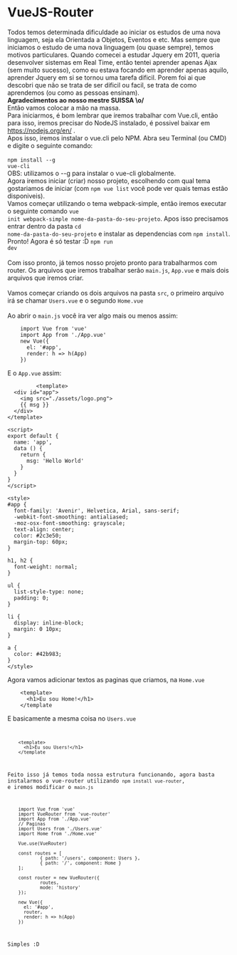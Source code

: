 # VueJS-Router

Todos temos determinada dificuldade ao iniciar os estudos de uma nova linguagem, seja ela Orientada a Objetos, Eventos e etc. Mas sempre que iniciamos o estudo de uma nova linguagem (ou quase sempre), temos motivos particulares.
Quando comecei a estudar Jquery em 2011, queria desenvolver sistemas em Real Time, então tentei aprender apenas Ajax (sem muito sucesso), como eu estava focando em aprender apenas aquilo, aprender Jquery em si se tornou uma tarefa dificil. Porem foi ai que descobri que não se trata de ser dificil ou facil, se trata de como aprendemos (ou como as pessoas ensinam).<br>
<b>Agradecimentos ao nosso mestre SUISSA \o/</b><br>
Então vamos colocar a mão na massa.<br>
Para iniciarmos, é bom lembrar que iremos trabalhar com Vue.cli, então para isso, iremos precisar do NodeJS instalado, é possivel baixar em https://nodejs.org/en/ .<br>
Apos isso, iremos instalar o vue.cli pelo NPM. Abra seu Terminal (ou CMD) e digite o seguinte comando:<br><br>
<code>npm install --g vue-cli</code><br>
OBS: utilizamos o --g para instalar o vue-cli globalmente.<br>
Agora iremos iniciar (criar) nosso projeto, escolhendo com qual tema gostariamos de iniciar (com <code>npm vue list</code> você pode ver quais temas estão disponiveis).<br>
Vamos começar utilizando o tema webpack-simple, então iremos executar o seguinte comando <code>vue init webpack-simple nome-da-pasta-do-seu-projeto</code>. Apos isso precisamos entrar dentro da pasta <code>cd nome-da-pasta-do-seu-projeto</code> e instalar as dependencias com <code>npm install</code>.<br>
Pronto! Agora é só testar :D <code>npm run dev</code><br><br>
Com isso pronto, já temos nosso projeto pronto para trabalharmos com router. Os arquivos que iremos trabalhar serão <code>main.js</code>, <code>App.vue</code> e mais dois arquivos que iremos criar.<br><br>
Vamos começar criando os dois arquivos na pasta <code>src</code>, o primeiro arquivo irá se chamar <code>Users.vue</code> e o segundo <code>Home.vue</code><br><br>
Ao abrir o <code>main.js</code> você ira ver algo mais ou menos assim:<br>

        import Vue from 'vue'
        import App from './App.vue'
        new Vue({
          el: '#app',
          render: h => h(App)
        })
E o <code>App.vue</code> assim:
```
         <template>
  <div id="app">
    <img src="./assets/logo.png">
    {{ msg }}
  </div>
</template>

<script>
export default {
  name: 'app',
  data () {
    return {
      msg: 'Hello World'
    }
  }
}
</script>

<style>
#app {
  font-family: 'Avenir', Helvetica, Arial, sans-serif;
  -webkit-font-smoothing: antialiased;
  -moz-osx-font-smoothing: grayscale;
  text-align: center;
  color: #2c3e50;
  margin-top: 60px;
}

h1, h2 {
  font-weight: normal;
}

ul {
  list-style-type: none;
  padding: 0;
}

li {
  display: inline-block;
  margin: 0 10px;
}

a {
  color: #42b983;
}
</style>

````

Agora vamos adicionar textos as paginas que criamos, na <code>Home.vue</code><br>

        <template>
          <h1>Eu sou Home!</h1>
        </template
E basicamente a mesma coisa no <code>Users.vue

        <template>
          <h1>Eu sou Users!</h1>
        </template

Feito isso já temos toda nossa estrutura funcionando, agora basta instalarmos o vue-router utilizando <code>npm install vue-router</code>, e iremos modificar o <code>main.js</code>

        import Vue from 'vue'
        import VueRouter from 'vue-router'
        import App from './App.vue'
        // Paginas
        import Users from './Users.vue'
        import Home from './Home.vue'

        Vue.use(VueRouter)

        const routes = [
                { path: '/users', component: Users },
                { path: '/', component: Home }
        ];

        const router = new VueRouter({
                routes,
                mode: 'history'
        });

        new Vue({
          el: '#app',
          router,
          render: h => h(App)
        })


Simples :D
